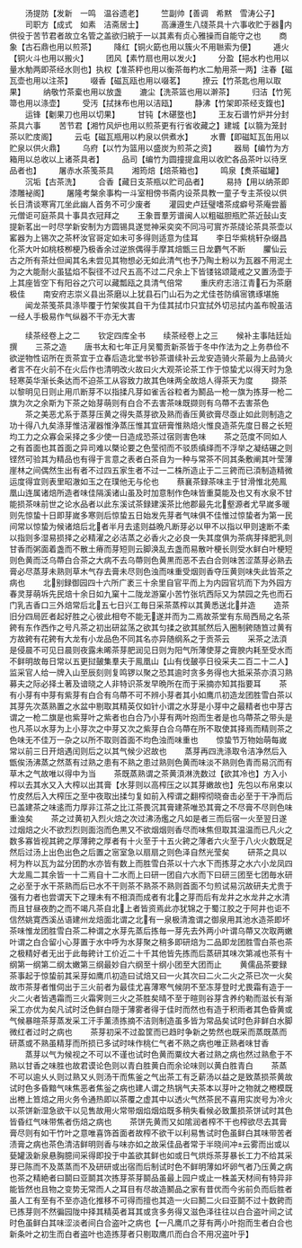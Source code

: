 <!-- { "loadSidebar": true } -->
　　汤提防【发新　一鸣　温谷遗老】
　　竺副帅【善调　希黙　雪涛公子】
　　司职方【成式　如素　洁斋居士】
　　高濓遵生八牋茶具十六事收贮于器内供役于苦节君者故立名管之盖欲归綂于一以其素有贞心雅操而自能守之也
　　商象【古石鼎也用以煎茶】
　　降红【铜火筯也用以簇火不用聮索为便】
　　逓火【铜火斗也用以搬火】
　　团风【素竹扇也用以发火】
　　分盈【挹水杓也用以量水觔两即茶经水则也】执权【准茶秤也用以衡茶毎杓水二觔用茶一两】注春【磁瓦壶也用以注茶】
　　啜香【磁瓦瓯也用以啜茗】
　　撩云【竹茶匙也用以取果】
　　纳敬竹茶槖也用以放盏
　　漉尘【洗茶篮也用以澣茶】
　　归洁【竹筅箒也用以涤壶】
　　受汚【拭抹布也用以洁瓯】
　　静沸【竹架即茶经支鍑也】
　　运锋【劖果刀也用以切果】
　　甘钝【木碪墪也】
　　王友石谱竹炉并分封茶具六事
　　苦节君【湘竹风炉也用以煎茶更有行省收藏之】建城【以篛为笼封茶以贮庋阁】
　　云屯【磁瓦瓶用以杓泉以供煮水】
　　水曹【即磁缸瓦缶用以贮泉以供火鼎】
　　乌府【以竹为篮用以盛炭为煎茶之资】
　　器局【编竹为方箱用以总收以上诸茶具者】
　　品司【编竹为圆撞提盒用以收贮各品茶叶以待烹品者也】
　　屠赤水茶笺茶具
　　湘筠焙【焙茶箱也】
　　鸣泉【煑茶磁罐】
　　沉垢【古茶洗】
　　合香【藏日支茶瓶以贮司品者】
　　易持【用以纳茶即漆雕袐阁】
　　屠隆考槃余事构一斗室相傍书斋内设茶具教一童子专主茶役以供长日清谈寒宵兀坐此幽人首务不可少废者
　　灌园史卢廷璧嗜茶成癖号茶庵尝蓄元僧讵可庭茶具十事具衣冠拜之
　　王象晋羣芳谱闽人以粗磁胆瓶贮茶近鼔山支提新茗出一时尽学新安制为方圆锡具遂觉神采奕奕不同冯可賔岕茶牋论茶具茶壶以窰器为上锡次之茶杯汝官哥定如未可多得则适意为佳耳
　　李日华紫桃轩杂缀昌化茶大叶如桃枝栁梗乃极香余过逆旅偶得手摩其焙甑三日龙麝气不断
　　臞仙云古之所有茶灶但闻其名未尝见其物想必无如此清气也予乃陶土粉以为瓦器不用泥土为之大能耐火虽猛焰不裂径不过尺五高不过二尺余上下皆镂铭颂箴戒之又置汤壶于上其座皆空下有阳谷之穴可以藏瓢瓯之具清气倍常
　　重庆府志涪江青石为茶磨极佳
　　南安府志崇义县出茶磨以上犹县石门山石为之尤佳苍防缜宻镌琢堪施
　　闻龙茶笺茶具涤毕覆于竹架俟其自干为佳其拭巾只宜拭外切忌拭内盖布帨虽洁一经人手极易作气纵器不干亦无大害




　　续茶经卷上之二
　　钦定四库全书
　　续茶经卷上之三
　　候补主事陆廷灿撰
　　三茶之造
　　唐书太和七年正月吴蜀贡新茶皆于冬中作法为之上务恭俭不欲逆物性诏所在贡茶宜于立春后造北堂书钞茶谱续补云龙安造骑火茶最为上品骑火者言不在火前不在火后作也清明改火故曰火大观茶论茶工作于惊蛰尤以得天时为急轻寒英华渐长条达而不迫茶工从容致力故其色味两全故焙人得茶天为度
　　撷茶以黎明见日则止用爪断芽不以指揉凡芽如雀舌谷粒者为鬭品一枪一旗为拣芽一枪二旗为次之余斯为下茶之始芽萌则有白合不去害茶味既撷则有乌蔕不去害茶色
　　茶之美恶尤系于蒸芽压黄之得失蒸芽欲及熟而香压黄欲膏尽亟止如此则制造之功十得八九矣涤芽惟洁濯器惟浄蒸压惟其宜研膏惟熟焙火惟良造茶先度日晷之长短均工力之众寡会采择之多少使一日造成恐茶过宿则害色味
　　茶之范度不同如人之有首面也其首面之异司难以槩论要之色莹彻而不驳质缜绎而不浮举之凝结碾之则铿然可验其为精品也有得于言意之表者白茶自为一种与常茶不同其条敷阐其叶莹薄崖林之间偶然生出有者不过四五家生者不过一二株所造止于二三銙而已湏制造精微运度得宜则表里昭澈如玉之在璞他无与伦也
　　蔡襄茶録茶味主于甘滑惟北苑鳯凰山连属诸焙所造者味佳隔溪诸山虽及时加意制作色味皆重莫能及也又有水泉不甘能损茶味前世之论水品者以此东溪试茶録建溪茶比他郡最先北壑源者尤早嵗多暖则先惊蛰十日即芽嵗多寒则后惊蛰五日始发先芽者气味俱不佳惟过惊蛰者为第一民间常以惊蛰为候诸焙后北者半月去逺则益晩凡断芽必以甲不以指以甲则速断不柔以指则多湿易损择之必精濯之必洁蒸之必香火之必良一失其度俱为茶病芽择肥乳则甘香而粥面着盏而不散土瘠而芽短则云脚涣乱去盏而易散叶梗长则受水鲜白叶梗短则色黄而泛乌蔕白合茶之大病不去乌蔕则色黄黒而恶不去白合则味苦涩蒸芽必熟去膏必尽蒸芽未熟则草木气存去膏未尽则色浊而味重受烟则香夺压黄则味失此皆茶之病也
　　北别録御园四十六所广袤三十余里自官平而上为内园官坑而下为外园方春灵芽萌坼先民焙十余日如九窠十二陇龙游窠小苦竹张坑西际又为禁园之先也而石门乳吉香口三外焙常后北五七日兴工毎日采茶蒸榨以其黄悉送北并造
　　造茶旧分四局匠者起好胜之心彼此相夸不能无遂并而为二焉故茶堂有东局西局之名茶銙有东作西作之号凡茶之初出研盆荡之欲其匀揉之欲其腻然后入圈制銙随笪过黄有方故銙有花銙有大龙有小龙品色不同其名亦异随纲系之于贡茶云
　　采茶之法湏是侵晨不可见日晨则夜露未晞茶芽肥润见日则为阳气所薄使芽之膏腴内耗至受水而不鲜明故毎日常以五更挝皷集羣夫于鳯凰山【山有伐皷亭日役采夫二百二十二人】监采官人给一牌入山至辰刻则复鸣锣以聚之恐其逾时贪多务得也大抵采茶亦湏习熟募夫之际必择土著及谙晓之人非特识茶发早晩所在而于采摘亦知其指要耳
　　茶有小芽有中芽有紫芽有白合有乌蔕不可不辨小芽者其小如鹰爪初造龙团胜雪白茶以其芽先次蒸熟置之水盆中剔取其精英仅如针小谓之水芽是小芽中之最精者也中芽古谓之一枪二旗是也紫芽叶之紫者也白合乃小芽有两叶抱而生者是也乌蔕茶之带头是也凡茶以水芽为上小芽次之中芽又次之紫芽白合乌蔕在所不取使其择焉而精则茶之色味无不佳万一杂之以所不取则首面不均色浊而味重也
　　惊蛰节万物始萌每嵗常以前三日开焙遇闰则后之以其气候少迟故也
　　蒸芽再四洗涤取令洁净然后入甑俟汤沸蒸之然蒸有过熟之患有不熟之患过熟则色黄而味淡不熟则色青而易沉而有草木之气故唯以得中为当
　　茶既蒸熟谓之茶黄湏淋洗数过【欲其冷也】方入小榨以去其水又入大榨以出其膏【水芽则以高榨压之以其芽嫩故也】先包以布帛束以竹皮然后入大榨压之至中夜取出揉匀复如前入榨谓之翻榨彻晓奋击必至于干净而后已盖建茶之味逺而力厚非江茶之比江茶畏沉其膏建茶唯恐其膏之不尽膏不尽则色味重浊矣
　　茶之过黄初入烈火焙之次过沸汤爁之凡如是者三而后宿一火至翌日遂过烟焙之火不欲烈烈则面泡而色黒又不欲烟烟则香尽而味焦但取其温温而已凡火之数多寡皆视其銙之厚薄銙之厚者有十火至于十五火銙之薄者六火至于八火火数既足然后过汤上出色出色之后置之宻室急以扇扇之则色泽自然光莹矣
　　研茶之具以柯为杵以瓦为盆分团酌水亦皆有数上而胜雪白茶以十六水下而拣芽之水六小龙凤四大龙鳯二其余皆一十二焉自十二水而上曰研一团自六水而下曰研三团至七团毎水研之必至于水干茶熟而后已水不干则茶不熟茶不熟则首面不匀煎试易沉故研夫尤贵于强有力者也尝谓天下之理未有不相湏而成者有北之芽而后有龙井之水龙井之水清而且甘昼夜酌之而不竭凡茶自北上者皆资焉此亦犹锦之于蜀江胶之于阿井也讵不信然姚寛西溪丛语建州龙焙面北谓之北有一泉极清澹谓之御泉用其池水造茶即坏茶味惟龙团胜雪白茶二种谓之水芽先蒸后拣毎一芽先去外两小叶谓乌蔕又次取两嫩叶谓之白合留小心芽置于水中呼为水芽聚之稍多即研焙为二品即龙团胜雪白茶也茶之极精好者无出于此毎銙计工价近二十千其他皆先拣而后蒸研其味次第减也茶有十纲第一纲第二纲太嫩第三纲最妙自六纲至十纲小团至大团而止
　　黄儒品茶要録茶事起于惊蛰前其采芽如鹰爪初造曰试焙又曰一火其次曰二火二火之茶已次一火矣故市茶芽者惟伺出于三火前者为最佳尤喜薄寒气候阴不至冻芽登时尤畏霜有造于一火二火者皆遇霜而三火霜霁则三火之茶胜矣晴不至于暄则谷芽含养约勒而滋长有渐采工亦优为矣凡试时泛色鲜白隠于薄雾者得于佳时而然也有造于积雨者其色昏黄或气候暴暄茶芽蒸发采工汗手薰渍拣摘不洁则制造虽多皆为常品矣试时色非鲜白水脚微红者过时之病也
　　茶芽初采不过盈筐而已趋时争新之势然也既采而蒸既蒸而研蒸或不熟虽精芽而所损已多试时味作桃仁气者不熟之病也唯正熟者味甘香
　　蒸芽以气为候视之不可以不谨也试时色黄而粟纹大者过熟之病也然过熟愈于不熟以甘香之味胜也故君谟论色则以青白胜黄白而余论味则以黄白胜青白
　　茶蒸不可以逾乆乆则过熟又乆则汤干而焦釜之气出茶工有乏薪汤以益之是致蒸损茶黄故试时色多昏黯气味焦恶者焦釡之病也建人谓之热锅气夫茶本以芽叶之物就之棬模既出棬上笪焙之用火务令通热即以茶覆之虚其中以透火气然茶民不喜用实炭号为冷火以茶饼新湿急欲干以见售故用火常带烟焰烟焰既多稍失看候必致薫损茶饼试时其色皆昏红气味带焦者伤焙之病也
　　茶饼先黄而又如隂润者榨不干也榨欲尽去其膏膏尽则有如干竹叶之意唯喜饰首面者故榨不欲干以利易售试时色虽鲜白其味带苦者渍膏之病也茶色清洁鲜明则香与味亦如之故采佳品者常于半晓间冲云雾而出或以甆罐汲新泉悬胸臆间采得即投于中盖欲其鲜也如或日气烘烁茶芽暴长工力不给其采芽已陈而不及蒸蒸而不及研研或出宿而后制试时色不鲜明薄如坏卵气者乃压黄之病也茶之精絶者曰鬬曰亚鬬其次拣芽茶芽鬬品虽最上园户或止一株盖天材间有特异非能皆然也且物之变势无常而人之耳目有尽故造鬭品之家有昔优而今劣前负而后胜者虽人工有至有不至亦造化推移不可得而擅也其造一火曰鬭二火曰亚鬬不过十数銙而已拣芽则不然徧园陇中择其精英者耳其或贪多务得又滋色泽往往以白合盗叶间之试时色虽鲜白其味涩淡者间白合盗叶之病也【一凡鹰爪之芽有两小叶抱而生者白合也新条叶之初生而白者盗叶也造拣芽者只剔取鹰爪而白合不用况盗叶乎】
